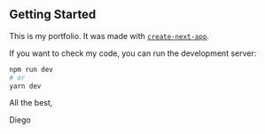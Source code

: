 ## Getting Started

This is my portfolio. It was made with [`create-next-app`](https://github.com/vercel/next.js/tree/canary/packages/create-next-app).

If you want to check my code, you can run the development server:

```bash
npm run dev
# or
yarn dev
```

All the best,

Diego
